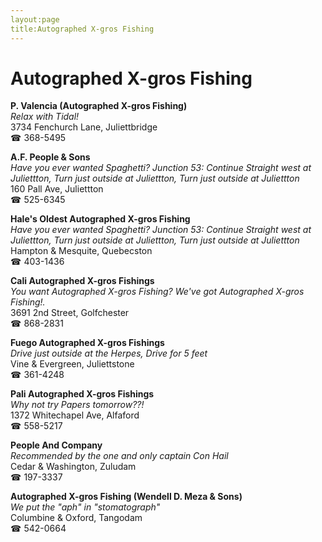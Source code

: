 ```yaml
---
layout:page
title:Autographed X-gros Fishing
---
```

# Autographed X-gros Fishing

**P. Valencia (Autographed X-gros Fishing)**  
_Relax with Tidal!_  
3734 Fenchurch Lane, Juliettbridge  
☎ 368-5495



**A.F. People & Sons**  
_Have you ever wanted Spaghetti? 
Junction 53: Continue Straight west at Juliettton, Turn just outside at Juliettton, Turn just outside at Juliettton_  
160 Pall Ave, Juliettton  
☎ 525-6345



**Hale's Oldest Autographed X-gros Fishing**  
_Have you ever wanted Spaghetti? 
Junction 53: Continue Straight west at Juliettton, Turn just outside at Juliettton, Turn just outside at Juliettton_  
Hampton & Mesquite, Quebecston  
☎ 403-1436



**Cali Autographed X-gros Fishings**  
_You want Autographed X-gros Fishing? We've got Autographed X-gros Fishing!._  
3691 2nd Street, Golfchester  
☎ 868-2831



**Fuego Autographed X-gros Fishings**  
_Drive just outside at the Herpes, Drive for 5 feet_  
Vine & Evergreen, Juliettstone  
☎ 361-4248



**Pali Autographed X-gros Fishings**  
_Why not try Papers tomorrow??!_  
1372 Whitechapel Ave, Alfaford  
☎ 558-5217



**People And Company**  
_Recommended by the one and only captain Con Hail_  
Cedar & Washington, Zuludam  
☎ 197-3337



**Autographed X-gros Fishing (Wendell D. Meza & Sons)**  
_We put the "aph" in "stomatograph"_  
Columbine & Oxford, Tangodam  
☎ 542-0664



